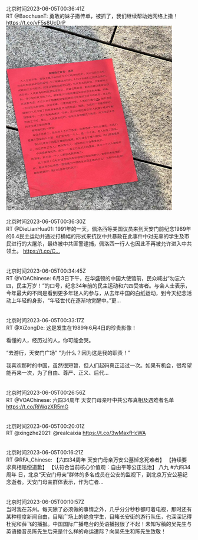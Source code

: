 北京时间2023-06-05T00:36:41Z<br>RT @BaochuanT: 勇敢的妹子撒传单，被抓了，我们继续帮助她网络上撒！ https://t.co/vF5s8UcDrP<br><img src='/temp/image/2023/t-Month-6/1665397168071385088_0.jpg' width='450' height='500'><br><br>北京时间2023-06-05T00:36:30Z<br>RT @DieLianHua01: 1991年的一天，佩洛西等美国议员来到天安门前纪念1989年的6.4民主运动并通过打横幅的形式来抗议中共暴政在此事件中对无辜的学生及市民进行的大屠杀，最终被中共匪警逮捕，佩洛西一行人也因此不再被允许进入中共领土。 https://t.co/C…<br><br><br>北京时间2023-06-05T00:34:45Z<br>RT @VOAChinese: 6月3日下午，在华盛顿的中国大使馆前，民众喊出“勿忘六四，民主万岁！”的口号，纪念34年前的民主运动和六四受害者。与会人士表示，今年最大的不同是看到更多年轻人的参与，从去年中国的白纸运动，到今天纪念活动上年轻的身影，“年轻世代在逐渐地觉醒中。”更…<br><br><br>北京时间2023-06-05T00:33:17Z<br>RT @XiZongDe: 这是发生在1989年6月4日的珍贵影像！

看懂的人，经历过的人，你可能会哭。

“去游行，天安门广场”
“为什么？因为这是我的职责！”

我喜欢那时的中国，虽然很短暂，但人们起码真正活过一次。如果有机会，很希望能再来一次，为了自由、尊严、正义、后代…<br><br><br>北京时间2023-06-05T00:26:56Z<br>RT @VOAChinese: 六四34周年 天安门母亲吁中共公布真相及遇难者名单 https://t.co/RiWqzXR5mG<br><br><br>北京时间2023-06-05T00:20:01Z<br>RT @xingzhe2021: @realcaixia https://t.co/3wMaxfHcWA<br><br><br>北京时间2023-06-05T00:16:21Z<br>RT @RFA_Chinese: 【六四34周年 天安门母亲万安公墓悼念死难者】
【持续要求真相赔偿道歉】
【认符合当前核心价值观：自由平等公正法治】
八九 #六四34周年 日，北京“天安门母亲”群体的多名成员在公安的监视下，到北京万安公墓纪念逝者。天安门母亲群体表示，作为亡者…<br><br><br>北京时间2023-06-05T00:10:57Z<br>当时我在苏州。每天除了必须做的事情之外，几乎分分秒秒都盯着电视，那时还有某种程度新闻自由，目睹广场上的绝食学生，目睹长安街的游行队伍，也深深记得杜宪和薛飞的播报。中国国际广播电台的英语播报很了不起！未知写稿的吴先生与英语播音员陈先生后来是什么样的命运遭际？向吴先生和陈先生致敬！<br><br><br>